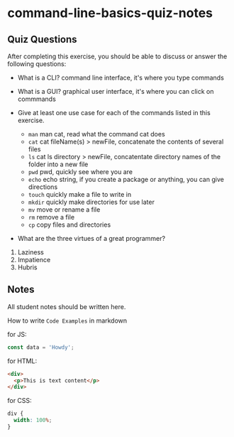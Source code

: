 # command-line-basics-quiz-notes

## Quiz Questions

After completing this exercise, you should be able to discuss or answer the following questions:

- What is a CLI?
  command line interface, it's where you type commands
- What is a GUI?
  graphical user interface, it's where you can click on commmands

- Give at least one use case for each of the commands listed in this exercise.
  - `man`
    man cat, read what the command cat does
  - `cat`
    cat fileName(s) > newFile, concatenate the contents of several files
  - `ls`
    cat ls directory > newFile, concatentate directory names of the folder into a new file
  - `pwd`
    pwd, quickly see where you are
  - `echo`
    echo string, if you create a package or anything, you can give directions
  - `touch`
    quickly make a file to write in
  - `mkdir`
    quickly make directories for use later
  - `mv`
    move or rename a file
  - `rm`
    remove a file
  - `cp`
    copy files and directories
- What are the three virtues of a great programmer?

1. Laziness
2. Impatience
3. Hubris

## Notes

All student notes should be written here.

How to write `Code Examples` in markdown

for JS:

```javascript
const data = 'Howdy';
```

for HTML:

```html
<div>
  <p>This is text content</p>
</div>
```

for CSS:

```css
div {
  width: 100%;
}
```
